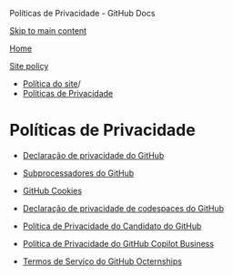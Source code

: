 Políticas de Privacidade - GitHub Docs

[Skip to main content](#main-content)

[Home](/pt)

[Site policy](/pt/site-policy)

* [Política do site](/pt/site-policy)/
* [Políticas de Privacidade](/pt/site-policy/privacy-policies)

Políticas de Privacidade
==========

* [Declaração de privacidade do GitHub](/pt/site-policy/privacy-policies/github-privacy-statement)

* [Subprocessadores do GitHub](/pt/site-policy/privacy-policies/github-subprocessors)

* [GitHub Cookies](/pt/site-policy/privacy-policies/github-cookies)

* [Declaração de privacidade de codespaces do GitHub](/pt/site-policy/privacy-policies/github-codespaces-privacy-statement)

* [Política de Privacidade do Candidato do GitHub](/pt/site-policy/privacy-policies/github-candidate-privacy-policy)

* [Política de Privacidade do GitHub Copilot Business](/pt/site-policy/privacy-policies/github-copilot-business-privacy-statement)

* [Termos de Serviço do GitHub Octernships](/pt/site-policy/privacy-policies/github-octernships-terms-of-service)
